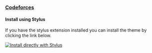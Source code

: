 ### [Codeforces](https://codeforces.com)

#### Install using Stylus

If you have the stylus extension installed you can install the theme by clicking the link below.

[![Install directly with Stylus](https://img.shields.io/badge/Install%20directly%20with-Stylus-00adad.svg)](https://userstyles.world/api/style/16979.user.css)
